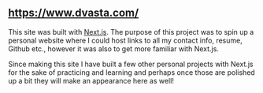 ## https://www.dvasta.com/

This site was built with [Next.js](https://nextjs.org/). The purpose of this project was to spin up a personal website where I could host links to all my contact info, resume, Github etc., however it was also to get more familiar with Next.js.

Since making this site I have built a few other personal projects with Next.js for the sake of practicing and learning and perhaps once those are polished up a bit they will make an appearance here as well!

